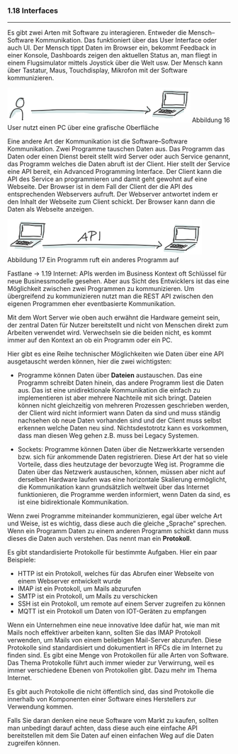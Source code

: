 ### 1.18 Interfaces
---

Es gibt zwei Arten mit Software zu interagieren. Entweder die Mensch–Software Kommunikation. Das funktioniert über das User Interface oder auch UI. Der Mensch tippt Daten im Browser ein, bekommt Feedback in einer Konsole, Dashboards zeigen den aktuellen Status an, man fliegt in einem Flugsimulator mittels Joystick über die Welt usw. Der Mensch kann über Tastatur, Maus, Touchdisplay, Mikrofon mit der Software kommunizieren.

![](/Pictures/image024.png)
Abbildung 16 User nutzt einen PC über eine grafische Oberfläche

Eine andere Art der Kommunikation ist die Software–Software Kommunikation. Zwei Programme tauschen Daten aus. Das Programm das Daten oder einen Dienst bereit stellt wird Server oder auch Service genannt, das Programm welches die Daten abruft ist der Client. Hier stellt der Service eine API bereit, ein Advanced Programming Interface. Der Client kann die API des Service an programmieren und damit geht gewohnt auf eine Webseite. Der Browser ist in dem Fall der Client der die API des entsprechenden Webservers aufruft. Der Webserver antwortet indem er den Inhalt der Webseite zum Client schickt. Der Browser kann dann die Daten als Webseite anzeigen. 

![](/Pictures/image025.png)
Abbildung 17 Ein Programm ruft ein anderes Programm auf

Fastlane -> 1.19 Internet:
APIs werden im Business Kontext oft Schlüssel für neue Businessmodelle gesehen. Aber aus Sicht des Entwicklers ist das eine Möglichkeit zwischen zwei Programmen zu kommunizieren. Um übergreifend zu kommunizieren nutzt man die REST API zwischen den eigenen Programmen eher eventbasierte Kommunikation.

Mit dem Wort Server wie oben auch erwähnt die Hardware gemeint sein, der zentral Daten für Nutzer bereitstellt und nicht von Menschen direkt zum Arbeiten verwendet wird. Verwechseln sie die beiden nicht, es kommt immer auf den Kontext an ob ein Programm oder ein PC. 

Hier gibt es eine Reihe technischer Möglichkeiten wie Daten über eine API ausgetauscht werden können, hier die zwei wichtigsten:

- Programme können Daten über **Dateien** austauschen. Das eine Programm schreibt Daten hinein, das andere Programm liest die Daten aus. Das ist eine unidirektionale Kommunikation die einfach zu implementieren ist aber mehrere Nachteile mit sich bringt. Dateien können nicht gleichzeitig von mehreren Prozessen geschrieben werden, der Client wird nicht informiert wann Daten da sind und muss ständig nachsehen ob neue Daten vorhanden sind und der Client muss selbst erkennen welche Daten neu sind. Nichtsdestotrotz kann es vorkommen, dass man diesen Weg gehen z.B. muss bei Legacy Systemen.
  
- Sockets: Programme können Daten über die Netzwerkkarte versenden bzw. sich für ankommende Daten registrieren. Diese Art der hat so viele Vorteile, dass dies heutzutage der bevorzugte Weg ist. Programme die Daten über das Netzwerk austauschen, können, müssen aber nicht auf derselben Hardware laufen was eine horizontale Skalierung ermöglicht, die Kommunikation kann grundsätzlich weltweit über das Internet funktionieren, die Programme werden informiert, wenn Daten da sind, es ist eine bidirektionale Kommunikation.

Wenn zwei Programme miteinander kommunizieren, egal über welche Art und Weise, ist es wichtig, dass diese auch die gleiche „Sprache“ sprechen. Wenn ein Programm Daten zu einem anderen Programm schickt dann muss dieses die Daten auch verstehen. Das nennt man ein **Protokoll**. 

Es gibt standardisierte Protokolle für bestimmte Aufgaben. Hier ein paar Beispiele:

- HTTP ist ein Protokoll, welches für das Abrufen einer Webseite von einem Webserver entwickelt wurde
- IMAP ist ein Protokoll, um Mails abzurufen
- SMTP ist ein Protokoll, um Mails zu verschicken
- SSH ist ein Protokoll, um remote auf einem Server zugreifen zu können 
- MQTT ist ein Protokoll um Daten von IOT-Geräten zu empfangen

Wenn ein Unternehmen eine neue innovative Idee dafür hat, wie man mit Mails noch effektiver arbeiten kann, sollten Sie das IMAP Protokoll verwenden, um Mails von einem beliebigen Mail-Server abzurufen. Diese Protokolle sind standardisiert und dokumentiert in RFCs die im Internet zu finden sind. Es gibt eine Menge von Protokollen für alle Arten von Software. Das Thema Protokolle führt auch immer wieder zur Verwirrung, weil es immer verschiedene Ebenen von Protokollen gibt. Dazu mehr im Thema Internet.

Es gibt auch Protokolle die nicht öffentlich sind, das sind Protokolle die innerhalb von Komponenten einer Software eines Herstellers zur Verwendung kommen.

Falls Sie daran denken eine neue Software vom Markt zu kaufen, sollten man unbedingt darauf achten, dass diese auch eine einfache API bereitstellen mit dem Sie Daten auf einen einfachen Weg auf die Daten zugreifen können.
